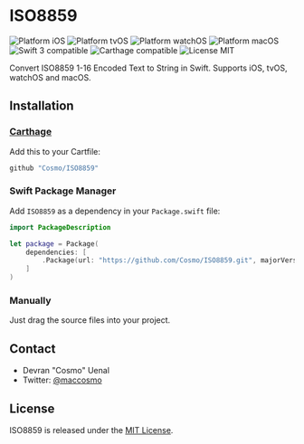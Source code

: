 # ISO8859

<img src="https://img.shields.io/badge/platform-iOS-blue.svg?style=flat" alt="Platform iOS" />
<img src="https://img.shields.io/badge/platform-tvOS-blue.svg?style=flat" alt="Platform tvOS" />
<img src="https://img.shields.io/badge/platform-watchOS-blue.svg?style=flat" alt="Platform watchOS" />
<img src="https://img.shields.io/badge/platform-macOS-blue.svg?style=flat" alt="Platform macOS" />
<img src="https://img.shields.io/badge/swift3-compatible-green.svg?style=flat" alt="Swift 3 compatible" />
<img src="https://img.shields.io/badge/Carthage-compatible-brightgreen.svg?style=flat" alt="Carthage compatible" />
<img src="https://img.shields.io/badge/license-MIT-blue.svg?style=flat" alt="License MIT" />

Convert ISO8859 1-16 Encoded Text to String in Swift. Supports iOS, tvOS, watchOS and macOS.

## Installation

### [Carthage](https://github.com/Carthage/Carthage)

Add this to your Cartfile:

```ruby
github "Cosmo/ISO8859"
```

### Swift Package Manager

Add `ISO8859` as a dependency in your `Package.swift` file:

```swift
import PackageDescription

let package = Package(
    dependencies: [
        .Package(url: "https://github.com/Cosmo/ISO8859.git", majorVersion: 1, minor: 0),
    ]
)
```

### Manually

Just drag the source files into your project.

## Contact

* Devran "Cosmo" Uenal
* Twitter: [@maccosmo](http://twitter.com/maccosmo)

## License

ISO8859 is released under the [MIT License](http://www.opensource.org/licenses/MIT).
